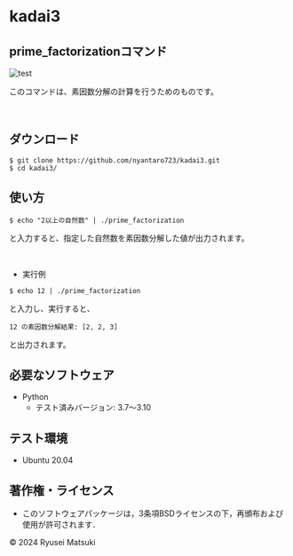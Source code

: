 # kadai3

## prime_factorizationコマンド

![test](https://github.com/nyantaro723/kadai3/actions/workflows/test.yml/badge.svg)

このコマンドは、素因数分解の計算を行うためのものです。

<br>

## ダウンロード

```
$ git clone https://github.com/nyantaro723/kadai3.git
$ cd kadai3/
```

## 使い方

```
$ echo "2以上の自然数" | ./prime_factorization
```

と入力すると、指定した自然数を素因数分解した値が出力されます。

<br>

* 実行例
```
$ echo 12 | ./prime_factorization
```

と入力し、実行すると、

```
12 の素因数分解結果: [2, 2, 3]
```

と出力されます。

## 必要なソフトウェア

* Python
  * テスト済みバージョン: 3.7～3.10

## テスト環境

* Ubuntu 20.04

## 著作権・ライセンス
* このソフトウェアパッケージは，3条項BSDライセンスの下，再頒布および使用が許可されます． 

© 2024 Ryusei Matsuki
